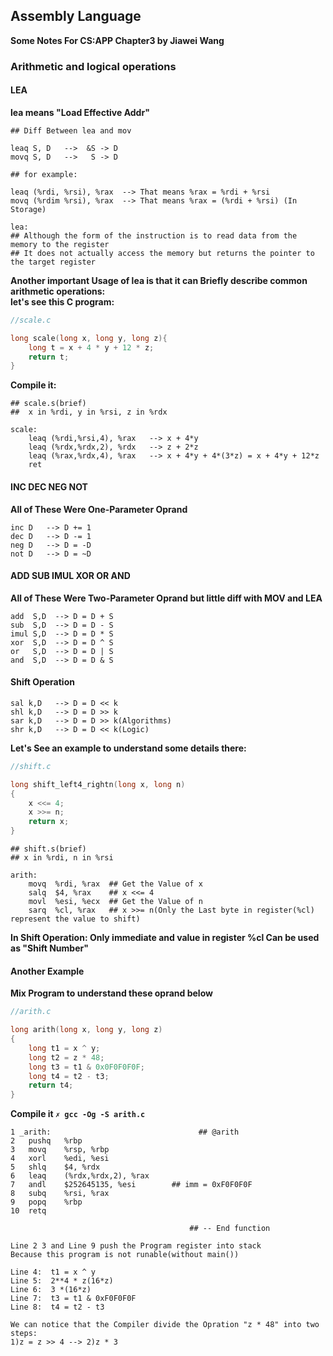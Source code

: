 ## Assembly Language

**Some Notes For CS:APP Chapter3 by Jiawei Wang**

### Arithmetic and logical operations

#### LEA
**lea means "Load Effective Addr"**
```assembly
## Diff Between lea and mov

leaq S, D   -->  &S -> D
movq S, D   -->   S -> D

## for example:

leaq (%rdi, %rsi), %rax  --> That means %rax = %rdi + %rsi
movq (%rdim %rsi), %rax  --> That means %rax = (%rdi + %rsi) (In Storage)

lea:
## Although the form of the instruction is to read data from the memory to the register
## It does not actually access the memory but returns the pointer to the target register
```
**Another important Usage of lea is that it can Briefly describe common arithmetic operations:<br>**
**let's see this C program:**
```c
//scale.c

long scale(long x, long y, long z){
    long t = x + 4 * y + 12 * z;
    return t;
}
```
**Compile it:**
```assembly
## scale.s(brief)
##  x in %rdi, y in %rsi, z in %rdx 

scale:
    leaq (%rdi,%rsi,4), %rax   --> x + 4*y
    leaq (%rdx,%rdx,2), %rdx   --> z + 2*z
    leaq (%rax,%rdx,4), %rax   --> x + 4*y + 4*(3*z) = x + 4*y + 12*z
    ret
```

#### INC DEC NEG NOT
**All of These Were One-Parameter Oprand**

```assembly
inc D   --> D += 1
dec D   --> D -= 1
neg D   --> D = -D
not D   --> D = ~D
```

#### ADD SUB IMUL XOR OR AND
**All of These Were Two-Parameter Oprand but little diff with MOV and LEA**

```assembly
add  S,D  --> D = D + S
sub  S,D  --> D = D - S
imul S,D  --> D = D * S
xor  S,D  --> D = D ^ S
or   S,D  --> D = D | S
and  S,D  --> D = D & S

```

#### Shift Operation

```assembly
sal k,D   --> D = D << k
shl k,D   --> D = D >> k
sar k,D   --> D = D >> k(Algorithms)
shr k,D   --> D = D << k(Logic)

```
**Let's See an example to understand some details there:**

```c
//shift.c

long shift_left4_rightn(long x, long n)
{
    x <<= 4;
    x >>= n;
    return x;
}

```

```assembly
## shift.s(brief)
## x in %rdi, n in %rsi

arith:
    movq  %rdi, %rax  ## Get the Value of x
    salq  $4, %rax    ## x <<= 4
    movl  %esi, %ecx  ## Get the Value of n
    sarq  %cl, %rax   ## x >>= n(Only the Last byte in register(%cl) represent the value to shift)

```
**In Shift Operation: Only immediate and value in register %cl Can be used as "Shift Number"**


#### Another Example
**Mix Program to understand these oprand below**
```c
//arith.c

long arith(long x, long y, long z)
{
    long t1 = x ^ y;
    long t2 = z * 48;
    long t3 = t1 & 0x0F0F0F0F;
    long t4 = t2 - t3;
    return t4;
}

```
**Compile it  ```✗ gcc -Og -S arith.c```**
```assembly
1 _arith:                                 ## @arith
2   pushq	%rbp
3   movq	%rsp, %rbp
4   xorl	%edi, %esi
5   shlq	$4, %rdx
6   leaq	(%rdx,%rdx,2), %rax
7   andl	$252645135, %esi        ## imm = 0xF0F0F0F
8   subq	%rsi, %rax
9   popq	%rbp
10  retq

                                        ## -- End function

```
```
Line 2 3 and Line 9 push the Program register into stack
Because this program is not runable(without main())

Line 4:  t1 = x ^ y
Line 5:  2**4 * z(16*z)
Line 6:  3 *(16*z)
Line 7:  t3 = t1 & 0xF0F0F0F
Line 8:  t4 = t2 - t3

We can notice that the Compiler divide the Opration "z * 48" into two steps:
1)z = z >> 4 --> 2)z * 3
```
